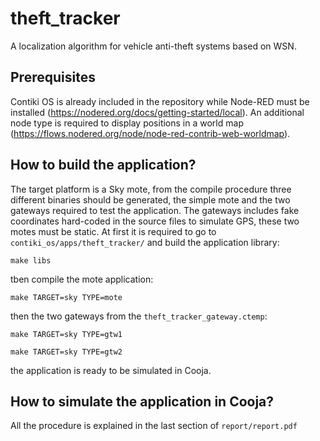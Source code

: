 # theft_tracker
A localization algorithm for vehicle anti-theft systems based on WSN.

## Prerequisites

Contiki OS is already included in the repository while Node-RED must be installed (https://nodered.org/docs/getting-started/local).
An additional node type is required to display positions in a world map (https://flows.nodered.org/node/node-red-contrib-web-worldmap).

## How to build the application?

The target platform is a Sky mote, from the compile procedure three different binaries should be generated, the simple mote and the two gateways required
to test the application. The gateways includes fake coordinates hard-coded in the source files to simulate GPS, these two motes must be static. 
At first it is required to go to `contiki_os/apps/theft_tracker/` and build the application library:

 `make libs`
 
 tben compile the mote application:
 
 `make TARGET=sky TYPE=mote`
 
 then the two gateways from the `theft_tracker_gateway.ctemp`:
 
 `make TARGET=sky TYPE=gtw1`
 
 `make TARGET=sky TYPE=gtw2`
 
 the application is ready to be simulated in Cooja.
 
 ## How to simulate the application in Cooja?
 
 All the procedure is explained in the last section of `report/report.pdf`

